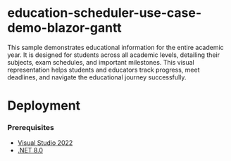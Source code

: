# education-scheduler-use-case-demo-blazor-gantt
This sample demonstrates educational information for the entire academic year. It is designed for students across all academic levels, detailing their subjects, exam schedules, and important milestones. This visual representation helps students and educators track progress, meet deadlines, and navigate the educational journey successfully.

# Deployment

### Prerequisites

- [Visual Studio 2022](https://visualstudio.microsoft.com/vs/)
- [.NET 8.0](https://dotnet.microsoft.com/en-us/download/dotnet/6.0)


